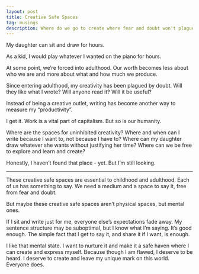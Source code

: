 ```yaml
---
layout: post
title: Creative Safe Spaces
tag: musings
description: Where do we go to create where fear and doubt won't plague us? How do we find our unique voice without worrying what others think?
---
```

My daughter can sit and draw for hours.

As a kid, I would play whatever I wanted on the piano for hours.

At some point, we’re forced into adulthood. Our worth becomes less about who we are and more about what and how much we produce.

Since entering adulthood, my creativity has been plagued by doubt. 
Will they like what I wrote?
Will anyone read it?
Will it be useful?

Instead of being a creative outlet, writing has become another way to measure my “productivity”.

<!--more-->

I get it. Work is a vital part of capitalism. But so is our humanity.

Where are the spaces for uninhibited creativity? Where and when can I write because I want to, not because I have to? Where can my daughter draw whatever she wants without justifying her time? Where can we be free to explore and learn and create?

Honestly, I haven’t found that place - yet. But I’m still looking.

---

These creative safe spaces are essential to childhood and adulthood. Each of us has something to say. We need a medium and a space to say it, free from fear and doubt.

But maybe these creative safe spaces aren’t physical spaces, but mental ones.

If I sit and write just for me, everyone else’s expectations fade away. My sentence structure may be suboptimal, but I know what I’m saying. It’s good enough. The simple fact that I get to say it, and share it if I want, is enough.

I like that mental state. I want to nurture it and make it a safe haven where I can create and express myself. Because though I am flawed, I deserve to be heard. I deserve to create and leave my unique mark on this world. Everyone does.
